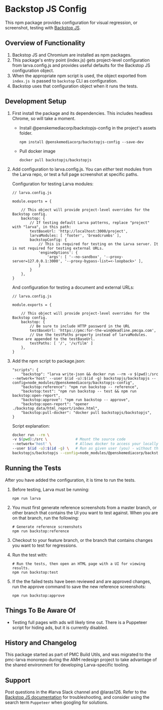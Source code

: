 # Backstop JS Config

This npm package provides configuration for visual regression, or screenshot, testing with [Backstop JS](https://github.com/garris/BackstopJS).

## Overview of Functionality

1. Backstop JS and Chromium are installed as npm packages.
2. This package's entry point (index.js) gets project-level configuration from larva.config.js and provides useful defaults for the Backstop JS configuration object.
3. When the appropriate npm script is used, the object exported from `index.js `is passed to `backstop` CLI as configuration.
4. Backstop uses that configuration object when it runs the tests.

## Development Setup

1. First install the package and its dependencies. This includes headless Chrome, so will take a moment.

	- Install @penskemediacorp/backstopjs-config in the project's assets folder.
		```language:bash
		npm install @penskemediacorp/backstopjs-config --save-dev
		```

	- Pull docker image

		```language:bash
		docker pull backstopjs/backstopjs
		```

2. Add configuration to larva.config.js. You can _either_ test modules from the Larva repo, or test a full page screenshot at specific paths.

	Configuration for testing Larva modules:

	```language:javascript
	// larva.config.js

	module.exports = {

		// This object will provide project-level overrides for the Backstop config.
		backstop: {
			// If testing default Larva patterns, replace "project" with "larva", in this path:
			testBaseUrl: 'http://localhost:3000/project',
			larvaModules: [ 'footer', 'breadcrumbs' ],
			backstopConfig: {
				// This is required for testing on the Larva server. It is not required for testing external URLs.
				'engineOptions': {
					'args': [ '--no-sandbox', '--proxy-server=127.0.0.1:3000', '--proxy-bypass-list=<-loopback>' ],
				}
			}
		},
	}
	```

	And configuration for testing a document and external URLs:
	```language:javascript
	// larva.config.js

	module.exports = {

		// This object will provide project-level overrides for the Backstop config.
		backstop: {
			// Be sure to include HTTP password in the URL
			testBaseUrl: 'https://pmc:for-the-win@deadline.pmcqa.com',
			// Use the testPaths property instead of larvaModules. These are appended to the testBaseUrl.
			testPaths: [ '/', '/v/film' ]
		},
	}
	```

3. Add the npm script to package.json:

	```language:javascript
	"scripts": {
		"backstop": "larva write-json && docker run --rm -v $(pwd):/src --network='host' --user $(id -u):$(id -g) backstopjs/backstopjs --config=node_modules/@penskemediacorp/backstopjs-config",
		"backstop:reference": "npm run backstop -- reference",
		"backstop:test": "npm run backstop -- test && npm run backstop:open-report",
		"backstop:approve": "npm run backstop -- approve",
		"backstop:open-report": "opener ./backstop_data/html_report/index.html",
		"backstop:pull-docker": "docker pull backstopjs/backstopjs",
	}
	```

	Script explanation:

	```bash
	docker run --rm \
	-v $(pwd):/src \             # Mount the source code
	--network='host' \           # Allows docker to access your locally running larva application
	--user $(id -u):$(id -g) \   # Run as given user (you) - without this, files get saved by root user
	backstopjs/backstopjs --config=node_modules/@penskemediacorp/backstopjs-config
	```

## Running the Tests

After you have added the configuration, it is time to run the tests.

1. Before testing, Larva must be running:

	```
	npm run larva
	```

2. You must first generate reference screenshots from a master branch, or other branch that contains the UI you want to test against. When you are on that branch, run the following:
	```
	# Generate reference screenshots
	npm run backstop:reference
	```
3. Checkout to your feature branch, or the branch that contains changes you want to test for regressions.
4. Run the test with:
	```
	# Run the tests, then open an HTML page with a UI for viewing results.
	npm run backstop:test
	```
5. If the the failed tests have been reviewed and are approved changes, run the approve command to save the new reference screenshots:
	```
	npm run backstop:approve
	```

## Things To Be Aware Of

* Testing full pages with ads will likely time out. There is a Puppeteer script for hiding ads, but it is currently disabled.

## History and Changelog

This package started as part of PMC Build Utils, and was migrated to the pmc-larva monorepo during the AMH redesign project to take advantage of the shared environment for developing Larva-specific tooling.

## Support

Post questions in the #larva Slack channel and @laras126. Refer to the [Backstop JS documentation](https://github.com/garris/BackstopJS) for troubleshooting, and consider using the search term `Puppeteer` when googling for solutions.
